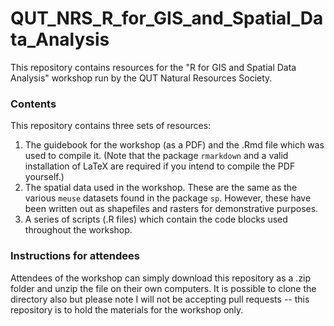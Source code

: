 # QUT_NRS_R_for_GIS_and_Spatial_Data_Analysis

This repository contains resources for the "R for GIS and Spatial Data Analysis" workshop run by the QUT Natural Resources Society. 

### Contents

This repository contains three sets of resources:

1. The guidebook for the workshop (as a PDF) and the .Rmd file which was used to compile it. (Note that the package `rmarkdown` and a valid installation of LaTeX are required if you intend to compile the PDF yourself.)
2. The spatial data used in the workshop. These are the same as the various `meuse` datasets found in the package `sp`. However, these have been written out as shapefiles and rasters for demonstrative purposes.
3. A series of scripts (.R files) which contain the code blocks used throughout the workshop. 

### Instructions for attendees

Attendees of the workshop can simply download this repository as a .zip folder and unzip the file on their own computers. It is possible to clone the directory also but please note I will not be accepting pull requests -- this repository is to hold the materials for the workshop only. 
